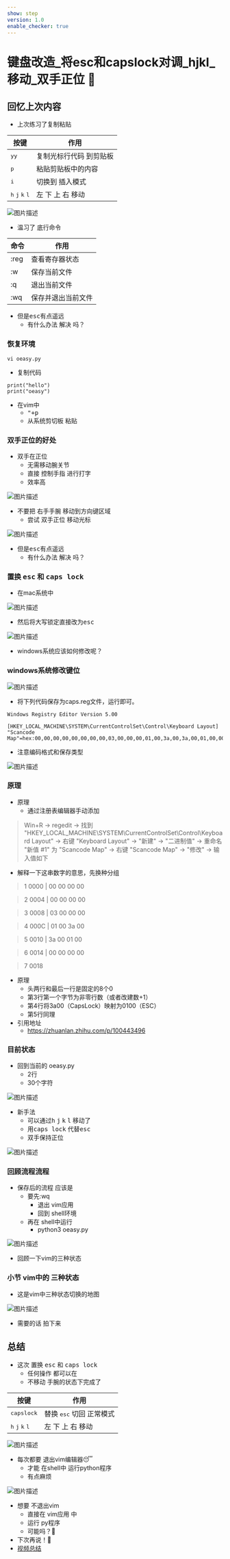 ```yaml
---
show: step
version: 1.0
enable_checker: true
---
```


#  键盘改造_将esc和capslock对调_hjkl_移动_双手正位   🥋

## 回忆上次内容

- 上次练习了复制粘贴

| 按键 | 作用 |
|--- | --- |
| <kbd>y</kbd><kbd>y</kbd>  | 复制光标行代码 到剪贴板 |
| <kbd>p</kbd>  | 粘贴剪贴板中的内容 |
| <kbd>i</kbd> |  切换到  插入模式 |
| <kbd>h</kbd> <kbd>j</kbd> <kbd>k</kbd> <kbd>l</kbd> | 左 下 上 右 移动|

![图片描述](https://doc.shiyanlou.com/courses/uid1190679-20240116-1705413175510)

- 温习了 底行命令

|命令 | 作用 |
|--- |---|
|:reg | 查看寄存器状态 |
| :w | 保存当前文件 |
| :q |  退出当前文件 |
| :wq | 保存并退出当前文件 |

- 但是<kbd>esc</kbd>有点遥远
	- 有什么办法 解决 吗？

### 恢复环境

```
vi oeasy.py
```

- 复制代码

```
print("hello")
print("oeasy")
```

- 在vim中
	- <kbd>"</kbd><kbd>+</kbd><kbd>p</kbd>
	- 从系统剪切板 粘贴

### 双手正位的好处

- 双手在正位
	- 无需移动腕关节
	- 直接 控制手指 进行打字
	- 效率高

![图片描述](https://doc.shiyanlou.com/courses/uid1190679-20240116-1705410793639)

- 不要把 右手手腕 移动到方向键区域
	- 尝试 双手正位 移动光标

![图片描述](https://doc.shiyanlou.com/courses/uid1190679-20240116-1705410608114)

- 但是<kbd>esc</kbd>有点遥远
	- 有什么办法 解决 吗？

### 置换 <kbd>esc</kbd> 和 <kbd>caps lock</kbd>

- 在mac系统中

![图片描述](https://doc.shiyanlou.com/courses/uid1190679-20240116-1705410892676)

- 然后将大写锁定直接改为<kbd>esc</kbd>

![图片描述](https://doc.shiyanlou.com/courses/uid1190679-20240116-1705410859779)

- windows系统应该如何修改呢？

### windows系统修改键位

![图片描述](https://doc.shiyanlou.com/courses/uid1190679-20240116-1705415032277)

-  将下列代码保存为caps.reg文件，运行即可。

```
Windows Registry Editor Version 5.00

[HKEY_LOCAL_MACHINE\SYSTEM\CurrentControlSet\Control\Keyboard Layout]
"Scancode Map"=hex:00,00,00,00,00,00,00,00,03,00,00,00,01,00,3a,00,3a,00,01,00,00,00,00,0
```

- 注意编码格式和保存类型

![图片描述](https://doc.shiyanlou.com/courses/uid1190679-20240422-1713751195724)


### 原理
- 原理
	- 通过注册表编辑器手动添加

> Win+R -> regedit -> 找到 "HKEY_LOCAL_MACHINE\SYSTEM\CurrentControlSet\Control\Keyboard Layout" -> 右键 "Keyboard Layout" -> "新建" -> "二进制值" -> 重命名 "新值 #1" 为 "Scancode Map" -> 右键 "Scancode Map" -> "修改" -> 输入值如下


- 解释一下这串数字的意思，先换种分组

> 1 0000 | 00 00 00 00

> 2 0004 | 00 00 00 00

> 3 0008 | 03 00 00 00

> 4 000C | 01 00 3a 00

> 5 0010 | 3a 00 01 00

> 6 0014 | 00 00 00 00

> 7 0018

- 原理
	- 头两行和最后一行是固定的8个0
	- 第3行第一个字节为非零行数（或者改建数+1）
	- 第4行将3a00（CapsLock）映射为0100（ESC）
	- 第5行同理
- 引用地址
	- https://zhuanlan.zhihu.com/p/100443496

### 目前状态

- 回到当前的 oeasy.py
	- 2行
	- 30个字符

![图片描述](https://doc.shiyanlou.com/courses/uid1190679-20240116-1705413343098)

- 新手法
	- 可以通过<kbd>h</kbd> <kbd>j</kbd> <kbd>k</kbd> <kbd>l</kbd> 移动了
	- 用<kbd>caps lock</kbd> 代替<kbd>esc</kbd> 
	- 双手保持正位

![图片描述](https://doc.shiyanlou.com/courses/uid1190679-20240116-1705413403402)

### 回顾流程流程

- 保存后的流程 应该是
	- 要先:wq
		- 退出 vim应用 
		- 回到 shell环境
	- 再在 shell中运行
		- python3 oeasy.py

![图片描述](https://doc.shiyanlou.com/courses/uid1190679-20230219-1676812039087)

- 回顾一下vim的三种状态

### 小节 vim中的 三种状态

- 这是vim中三种状态切换的地图

![图片描述](https://doc.shiyanlou.com/courses/uid1190679-20230401-1680315839628)

- 需要的话 拍下来

## 总结

- 这次 置换 <kbd>esc</kbd> 和 <kbd>caps lock</kbd>
	- 任何操作 都可以在 
	- 不移动 手腕的状态下完成了

| 按键 | 作用 |
|--- | --- |
|  <kbd>capslock</kbd> | 替换  <kbd>esc</kbd> 切回 正常模式 |
| <kbd>h</kbd> <kbd>j</kbd> <kbd>k</kbd> <kbd>l</kbd> | 左 下 上 右 移动|

![图片描述](https://doc.shiyanlou.com/courses/uid1190679-20240422-1713761262547)

- 每次都要 退出vim编辑器😴
	- 才能 在shell中 运行python程序
	- 有点麻烦

![图片描述](https://doc.shiyanlou.com/courses/uid1190679-20240130-1706574006481)

- 想要 不退出vim
	- 直接在 vim应用 中 
	- 运行 py程序 
	- 可能吗？🤔
- 下次再说！👋
- [视频总结](https://www.bilibili.com/video/BV1mm421p7LV)


